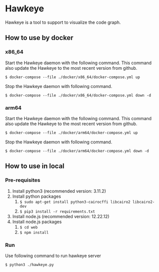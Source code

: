 # Hawkeye
Hawkeye is a tool to support to visualize the code graph.

## How to use by docker
### x86_64
Start the Hawkeye daemon with the following command. This command also update the Hawkeye to the most recent version from github.
```
$ docker-compose --file ./docker/x86_64/docker-compose.yml up
```

Stop the Hawkeye daemon with following command.
```
$ docker-compose --file ./docker/x86_64/docker-compose.yml down -d
```

### arm64
Start the Hawkeye daemon with the following command. This command also update the Hawkeye to the most recent version from github.
```
$ docker-compose --file ./docker/arm64/docker-compose.yml up
```

Stop the Hawkeye daemon with following command.
```
$ docker-compose --file ./docker/arm64/docker-compose.yml down -d
```

## How to use in local
### Pre-requisites
1. Install python3 (recommended version: 3.11.2)
2. Install python packages
    1. ```$ sudo apt-get install python3-cairocffi libcairo2 libcairo2-dev```
    2. ```$ pip3 install -r requirements.txt```
3. Install node.js (recommended version: 12.22.12)
4. Install node.js packages
    1. ```$ cd web```
    2. ```$ npm install```

### Run
Use following command to run hawkeye server
```
$ python3 ./hawkeye.py
```
